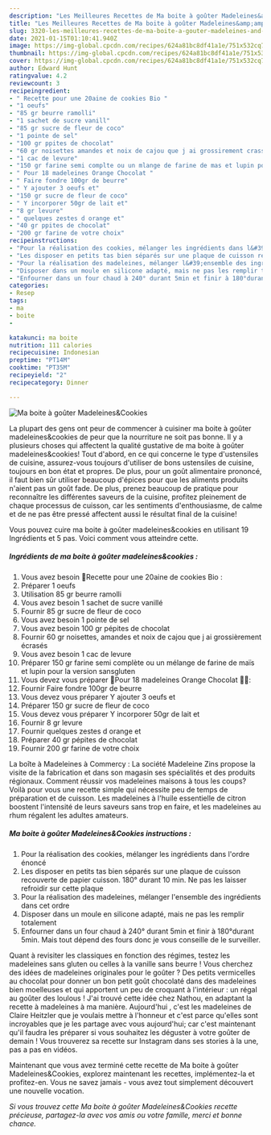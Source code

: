 ```yaml
---
description: "Les Meilleures Recettes de Ma boite à goûter Madeleines&amp;amp;Cookies"
title: "Les Meilleures Recettes de Ma boite à goûter Madeleines&amp;amp;Cookies"
slug: 3320-les-meilleures-recettes-de-ma-boite-a-gouter-madeleines-and-amp-cookies
date: 2021-01-15T01:10:41.940Z
image: https://img-global.cpcdn.com/recipes/624a81bc8df41a1e/751x532cq70/ma-boite-a-gouter-madeleinescookies-photo-principale-de-la-recette.jpg
thumbnail: https://img-global.cpcdn.com/recipes/624a81bc8df41a1e/751x532cq70/ma-boite-a-gouter-madeleinescookies-photo-principale-de-la-recette.jpg
cover: https://img-global.cpcdn.com/recipes/624a81bc8df41a1e/751x532cq70/ma-boite-a-gouter-madeleinescookies-photo-principale-de-la-recette.jpg
author: Edward Hunt
ratingvalue: 4.2
reviewcount: 3
recipeingredient:
- " Recette pour une 20aine de cookies Bio "
- "1 oeufs"
- "85 gr beurre ramolli"
- "1 sachet de sucre vanill"
- "85 gr sucre de fleur de coco"
- "1 pointe de sel"
- "100 gr ppites de chocolat"
- "60 gr noisettes amandes et noix de cajou que j ai grossirement crass"
- "1 cac de levure"
- "150 gr farine semi complte ou un mlange de farine de mas et lupin pour la version sansgluten"
- " Pour 18 madeleines Orange Chocolat "
- " Faire fondre 100gr de beurre"
- " Y ajouter 3 oeufs et"
- "150 gr sucre de fleur de coco"
- " Y incorporer 50gr de lait et"
- "8 gr levure"
- " quelques zestes d orange et"
- "40 gr ppites de chocolat"
- "200 gr farine de votre choix"
recipeinstructions:
- "Pour la réalisation des cookies, mélanger les ingrédients dans l&#39;ordre énoncé"
- "Les disposer en petits tas bien séparés sur une plaque de cuisson recouverte de papier cuisson. 180° durant 10 min. Ne pas les laisser refroidir sur cette plaque"
- "Pour la réalisation des madeleines, mélanger l&#39;ensemble des ingrédients dans cet ordre"
- "Disposer dans un moule en silicone adapté, mais ne pas les remplir totalement"
- "Enfourner dans un four chaud à 240° durant 5min et finir à 180°durant 5min. Mais tout dépend des fours donc je vous conseille de le surveiller."
categories:
- Resep
tags:
- ma
- boite
- 

katakunci: ma boite  
nutrition: 111 calories
recipecuisine: Indonesian
preptime: "PT14M"
cooktime: "PT35M"
recipeyield: "2"
recipecategory: Dinner

---
```



![Ma boite à goûter Madeleines&amp;Cookies](https://img-global.cpcdn.com/recipes/624a81bc8df41a1e/751x532cq70/ma-boite-a-gouter-madeleinescookies-photo-principale-de-la-recette.jpg)

La plupart des gens ont peur de commencer à cuisiner ma boite à goûter madeleines&amp;cookies de peur que la nourriture ne soit pas bonne. Il y a plusieurs choses qui affectent la qualité gustative de ma boite à goûter madeleines&amp;cookies! Tout d'abord, en ce qui concerne le type d'ustensiles de cuisine, assurez-vous toujours d'utiliser de bons ustensiles de cuisine, toujours en bon état et propres. De plus, pour un goût alimentaire prononcé, il faut bien sûr utiliser beaucoup d'épices pour que les aliments produits n'aient pas un goût fade. De plus, prenez beaucoup de pratique pour reconnaître les différentes saveurs de la cuisine, profitez pleinement de chaque processus de cuisson, car les sentiments d'enthousiasme, de calme et de ne pas être pressé affectent aussi le résultat final de la cuisine!

<!--inarticleads1-->

Vous pouvez cuire ma boite à goûter madeleines&amp;cookies en utilisant 19 Ingrédients et 5 pas. Voici comment vous atteindre cette.

##### Ingrédients de ma boite à goûter madeleines&amp;cookies :

1. Vous avez besoin  📌Recette pour une 20aine de cookies Bio :
1. Préparer 1 oeufs
1. Utilisation 85 gr beurre ramolli
1. Vous avez besoin 1 sachet de sucre vanillé
1. Fournir 85 gr sucre de fleur de coco
1. Vous avez besoin 1 pointe de sel
1. Vous avez besoin 100 gr pépites de chocolat
1. Fournir 60 gr noisettes, amandes et noix de cajou que j ai grossièrement écrasés
1. Vous avez besoin 1 cac de levure
1. Préparer 150 gr farine semi complète ou un mélange de farine de maïs et lupin pour la version sansgluten
1. Vous devez vous préparer  📌Pour 18 madeleines Orange Chocolat 🍊🍫:
1. Fournir  Faire fondre 100gr de beurre
1. Vous devez vous préparer  Y ajouter 3 oeufs et
1. Préparer 150 gr sucre de fleur de coco
1. Vous devez vous préparer  Y incorporer 50gr de lait et
1. Fournir 8 gr levure
1. Fournir  quelques zestes d orange et
1. Préparer 40 gr pépites de chocolat
1. Fournir 200 gr farine de votre choix


La boîte à Madeleines à Commercy : La société Madeleine Zins propose la visite de la fabrication et dans son magasin ses spécialités et des produits régionaux. Comment réussir vos madeleines maisons à tous les coups? Voilà pour vous une recette simple qui nécessite peu de temps de préparation et de cuisson. Les madeleines à l&#39;huile essentielle de citron boostent l&#39;intensité de leurs saveurs sans trop en faire, et les madeleines au rhum régalent les adultes amateurs. 

<!--inarticleads2-->

##### Ma boite à goûter Madeleines&amp;Cookies instructions :

1. Pour la réalisation des cookies, mélanger les ingrédients dans l&#39;ordre énoncé
1. Les disposer en petits tas bien séparés sur une plaque de cuisson recouverte de papier cuisson. 180° durant 10 min. Ne pas les laisser refroidir sur cette plaque
1. Pour la réalisation des madeleines, mélanger l&#39;ensemble des ingrédients dans cet ordre
1. Disposer dans un moule en silicone adapté, mais ne pas les remplir totalement
1. Enfourner dans un four chaud à 240° durant 5min et finir à 180°durant 5min. Mais tout dépend des fours donc je vous conseille de le surveiller.


Quant à revisiter les classiques en fonction des régimes, testez les madeleines sans gluten ou celles à la vanille sans beurre ! Vous cherchez des idées de madeleines originales pour le goûter ? Des petits vermicelles au chocolat pour donner un bon petit goût chocolaté dans des madeleines bien moelleuses et qui apportent un peu de croquant à l&#39;intérieur : un régal au goûter des loulous ! J&#39;ai trouvé cette idée chez Nathou, en adaptant la recette à madeleines à ma manière. Aujourd&#39;hui , c&#39;est les madeleines de Claire Heitzler que je voulais mettre à l&#39;honneur et c&#39;est parce qu&#39;elles sont incroyables que je les partage avec vous aujourd&#39;hui; car c&#39;est maintenant qu&#39;il faudra les préparer si vous souhaitez les déguster à votre goûter de demain ! ⁣⁣Vous trouverez sa recette sur Instagram dans ses stories à la une, pas a pas en vidéos. 

<!--inarticleads1-->

<p>
Maintenant que vous avez terminé cette recette de Ma boite à goûter Madeleines&amp;Cookies, explorez maintenant les recettes, implémentez-la et profitez-en. Vous ne savez jamais - vous avez tout simplement découvert une nouvelle vocation.
</p>

<p>
<i>Si vous trouvez cette Ma boite à goûter Madeleines&amp;Cookies recette précieuse, partagez-la avec vos amis ou votre famille, merci et bonne chance.</i>
</p>
